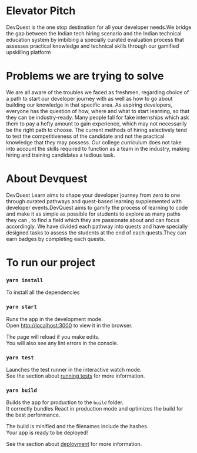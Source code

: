# Elevator Pitch
DevQuest is the one stop destination for all your developer needs.We bridge the gap between the Indian tech hiring scenario and the Indian technical education system by imbibing  a specially curated evaluation process that assesses practical knowledge and technical skills through our gamified upskilling platform

# Problems we are trying to solve
We are all aware of the troubles we faced as freshmen, regarding choice of a path to start our developer journey with as well as how to go about building our knowledge in that specific area. As aspiring developers, everyone has the question of how, where and what to start learning, so that they can be industry-ready. Many people fall for fake internships which ask them to pay a hefty amount to gain experience, which may not necessarily be the right path to choose. The current methods of hiring selectively tend to test the competitiveness of the candidate and not the practical knowledge that they may possess. Our college curriculum does not take into account the skills required to function as a team in the industry, making hiring and training candidates a tedious task.

# About Devquest
DevQuest Learn aims to shape your developer journey from zero to one through curated pathways and quest-based learning supplemented with developer events.DevQuest aims to gamify the process of learning to code and make it as simple as possible for students to  explore as many paths they can , to find a field which they are passionate about and can focus accordingly. We have divided each pathway into quests and have specially designed tasks to assess the students at the end of each quests.They can earn badges by completing each quests.

# To run our project

### `yarn install`
To install all the dependencies

### `yarn start`

Runs the app in the development mode.\
Open [http://localhost:3000](http://localhost:3000) to view it in the browser.

The page will reload if you make edits.\
You will also see any lint errors in the console.

### `yarn test`

Launches the test runner in the interactive watch mode.\
See the section about [running tests](https://facebook.github.io/create-react-app/docs/running-tests) for more information.

### `yarn build`

Builds the app for production to the `build` folder.\
It correctly bundles React in production mode and optimizes the build for the best performance.

The build is minified and the filenames include the hashes.\
Your app is ready to be deployed!

See the section about [deployment](https://facebook.github.io/create-react-app/docs/deployment) for more information.

